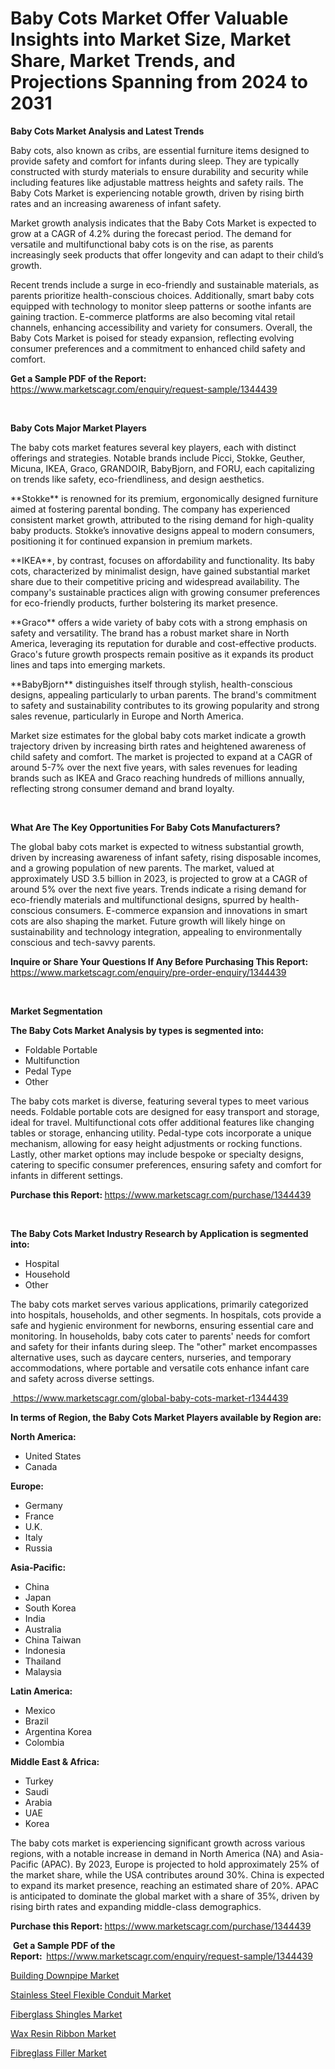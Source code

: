 <p><h1>Baby Cots Market Offer Valuable Insights into Market Size, Market Share, Market Trends, and Projections Spanning from 2024 to 2031</h1></p><p><strong>Baby Cots Market Analysis and Latest Trends</strong></p>
<p><p>Baby cots, also known as cribs, are essential furniture items designed to provide safety and comfort for infants during sleep. They are typically constructed with sturdy materials to ensure durability and security while including features like adjustable mattress heights and safety rails. The Baby Cots Market is experiencing notable growth, driven by rising birth rates and an increasing awareness of infant safety.</p><p>Market growth analysis indicates that the Baby Cots Market is expected to grow at a CAGR of 4.2% during the forecast period. The demand for versatile and multifunctional baby cots is on the rise, as parents increasingly seek products that offer longevity and can adapt to their child’s growth. </p><p>Recent trends include a surge in eco-friendly and sustainable materials, as parents prioritize health-conscious choices. Additionally, smart baby cots equipped with technology to monitor sleep patterns or soothe infants are gaining traction. E-commerce platforms are also becoming vital retail channels, enhancing accessibility and variety for consumers. Overall, the Baby Cots Market is poised for steady expansion, reflecting evolving consumer preferences and a commitment to enhanced child safety and comfort.</p></p>
<p><strong>Get a Sample PDF of the Report:&nbsp;</strong> <a href="https://www.marketscagr.com/enquiry/request-sample/1344439?utm_campaign=1869&utm_medium=2&utm_source=Github&utm_content=ia&utm_term=11122024&utm_id=baby-cots">https://www.marketscagr.com/enquiry/request-sample/1344439</a></p>
<p>&nbsp;</p>
<p><strong>Baby Cots Major Market Players</strong></p>
<p><p>The baby cots market features several key players, each with distinct offerings and strategies. Notable brands include Picci, Stokke, Geuther, Micuna, IKEA, Graco, GRANDOIR, BabyBjorn, and FORU, each capitalizing on trends like safety, eco-friendliness, and design aesthetics.</p><p>**Stokke** is renowned for its premium, ergonomically designed furniture aimed at fostering parental bonding. The company has experienced consistent market growth, attributed to the rising demand for high-quality baby products. Stokke’s innovative designs appeal to modern consumers, positioning it for continued expansion in premium markets.</p><p>**IKEA**, by contrast, focuses on affordability and functionality. Its baby cots, characterized by minimalist design, have gained substantial market share due to their competitive pricing and widespread availability. The company's sustainable practices align with growing consumer preferences for eco-friendly products, further bolstering its market presence.</p><p>**Graco** offers a wide variety of baby cots with a strong emphasis on safety and versatility. The brand has a robust market share in North America, leveraging its reputation for durable and cost-effective products. Graco's future growth prospects remain positive as it expands its product lines and taps into emerging markets.</p><p>**BabyBjorn** distinguishes itself through stylish, health-conscious designs, appealing particularly to urban parents. The brand's commitment to safety and sustainability contributes to its growing popularity and strong sales revenue, particularly in Europe and North America.</p><p>Market size estimates for the global baby cots market indicate a growth trajectory driven by increasing birth rates and heightened awareness of child safety and comfort. The market is projected to expand at a CAGR of around 5-7% over the next five years, with sales revenues for leading brands such as IKEA and Graco reaching hundreds of millions annually, reflecting strong consumer demand and brand loyalty.</p></p>
<p>&nbsp;</p>
<p><strong>What Are The Key Opportunities For Baby Cots Manufacturers?</strong></p>
<p><p>The global baby cots market is expected to witness substantial growth, driven by increasing awareness of infant safety, rising disposable incomes, and a growing population of new parents. The market, valued at approximately USD 3.5 billion in 2023, is projected to grow at a CAGR of around 5% over the next five years. Trends indicate a rising demand for eco-friendly materials and multifunctional designs, spurred by health-conscious consumers. E-commerce expansion and innovations in smart cots are also shaping the market. Future growth will likely hinge on sustainability and technology integration, appealing to environmentally conscious and tech-savvy parents.</p></p>
<p><strong>Inquire or Share Your Questions If Any Before Purchasing This Report:</strong> <a href="https://www.marketscagr.com/enquiry/pre-order-enquiry/1344439?utm_campaign=1869&utm_medium=2&utm_source=Github&utm_content=ia&utm_term=11122024&utm_id=baby-cots">https://www.marketscagr.com/enquiry/pre-order-enquiry/1344439</a></p>
<p>&nbsp;</p>
<p><strong>Market Segmentation</strong></p>
<p><strong>The Baby Cots Market Analysis by types is segmented into:</strong></p>
<p><ul><li>Foldable Portable</li><li>Multifunction</li><li>Pedal Type</li><li>Other</li></ul></p>
<p><p>The baby cots market is diverse, featuring several types to meet various needs. Foldable portable cots are designed for easy transport and storage, ideal for travel. Multifunctional cots offer additional features like changing tables or storage, enhancing utility. Pedal-type cots incorporate a unique mechanism, allowing for easy height adjustments or rocking functions. Lastly, other market options may include bespoke or specialty designs, catering to specific consumer preferences, ensuring safety and comfort for infants in different settings.</p></p>
<p><strong>Purchase this Report:&nbsp;</strong><a href="https://www.marketscagr.com/purchase/1344439?utm_campaign=1869&utm_medium=2&utm_source=Github&utm_content=ia&utm_term=11122024&utm_id=baby-cots">https://www.marketscagr.com/purchase/1344439</a></p>
<p>&nbsp;</p>
<p><strong>The Baby Cots Market Industry Research by Application is segmented into:</strong></p>
<p><ul><li>Hospital</li><li>Household</li><li>Other</li></ul></p>
<p><p>The baby cots market serves various applications, primarily categorized into hospitals, households, and other segments. In hospitals, cots provide a safe and hygienic environment for newborns, ensuring essential care and monitoring. In households, baby cots cater to parents' needs for comfort and safety for their infants during sleep. The "other" market encompasses alternative uses, such as daycare centers, nurseries, and temporary accommodations, where portable and versatile cots enhance infant care and safety across diverse settings.</p></p>
<p><a href="https://www.marketscagr.com/global-baby-cots-market-r1344439?utm_campaign=1869&utm_medium=2&utm_source=Github&utm_content=ia&utm_term=11122024&utm_id=baby-cots">&nbsp;https://www.marketscagr.com/global-baby-cots-market-r1344439</a></p>
<p><strong>In terms of Region, the Baby Cots Market Players available by Region are:</strong></p>
<p>
    <p> <strong> North America: </strong>
        <ul>
            <li>United States</li>
            <li>Canada</li>
        </ul>
        </p> 
    <p> <strong> Europe: </strong>
        <ul>
            <li>Germany</li>
            <li>France</li>
            <li>U.K.</li>
            <li>Italy</li>
            <li>Russia</li>
        </ul>
        </p> 
    <p> <strong> Asia-Pacific: </strong>
        <ul>
            <li>China</li>
            <li>Japan</li>
            <li>South Korea</li>
            <li>India</li>
            <li>Australia</li>
            <li>China Taiwan</li>
            <li>Indonesia</li>
            <li>Thailand</li>
            <li>Malaysia</li>
        </ul>
        </p> 
    <p> <strong> Latin America: </strong>
        <ul>
            <li>Mexico</li>
            <li>Brazil</li>
            <li>Argentina Korea</li>
            <li>Colombia</li>
        </ul>
        </p> 
    <p> <strong> Middle East & Africa: </strong>
        <ul>
            <li>Turkey</li>
            <li>Saudi</li>
            <li>Arabia</li>
            <li>UAE</li>
            <li>Korea</li>
        </ul>
    </p>
    </p>
<p><p>The baby cots market is experiencing significant growth across various regions, with a notable increase in demand in North America (NA) and Asia-Pacific (APAC). By 2023, Europe is projected to hold approximately 25% of the market share, while the USA contributes around 30%. China is expected to expand its market presence, reaching an estimated share of 20%. APAC is anticipated to dominate the global market with a share of 35%, driven by rising birth rates and expanding middle-class demographics.</p></p>
<p><strong>Purchase this Report: </strong><a href="https://www.marketscagr.com/purchase/1344439?utm_campaign=1869&utm_medium=2&utm_source=Github&utm_content=ia&utm_term=11122024&utm_id=baby-cots">https://www.marketscagr.com/purchase/1344439</a></p>
<p>&nbsp;<strong>Get a Sample PDF of the Report:&nbsp;&nbsp;</strong><a href="https://www.marketscagr.com/enquiry/request-sample/1344439?utm_campaign=1869&utm_medium=2&utm_source=Github&utm_content=ia&utm_term=11122024&utm_id=baby-cots">https://www.marketscagr.com/enquiry/request-sample/1344439</a></p>
<p><strong></strong></p>
<p><p><a href="https://www.linkedin.com/pulse/foreign-opportunities-market-dynamics-building-downpipe-jbl2e?utm_campaign=1869&utm_medium=2&utm_source=Github&utm_content=ia&utm_term=11122024&utm_id=baby-cots">Building Downpipe Market</a></p><p><a href="https://www.linkedin.com/pulse/insightful-analysis-stainless-steel-flexible-conduit-market-5ox2e?utm_campaign=1869&utm_medium=2&utm_source=Github&utm_content=ia&utm_term=11122024&utm_id=baby-cots">Stainless Steel Flexible Conduit Market</a></p><p><a href="https://www.linkedin.com/pulse/understanding-fiberglass-shingles-market-comprehensive-analysis-7zxqe?utm_campaign=1869&utm_medium=2&utm_source=Github&utm_content=ia&utm_term=11122024&utm_id=baby-cots">Fiberglass Shingles Market</a></p><p><a href="https://www.linkedin.com/pulse/forecast-report-wax-resin-ribbon-industry-expected-growth-w3aoe?utm_campaign=1869&utm_medium=2&utm_source=Github&utm_content=ia&utm_term=11122024&utm_id=baby-cots">Wax Resin Ribbon Market</a></p><p><a href="https://www.linkedin.com/pulse/fibreglass-filler-industry-report-revenue-forecast-market-dx1ee?utm_campaign=1869&utm_medium=2&utm_source=Github&utm_content=ia&utm_term=11122024&utm_id=baby-cots">Fibreglass Filler Market</a></p></p>